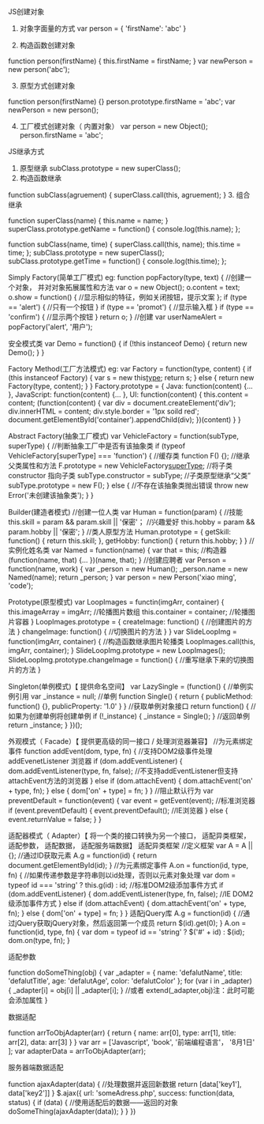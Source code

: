 JS创建对象
1. 对象字面量的方式
var person = { 'firstName': 'abc' }

2. 构造函数创建对象

function person(firstName) {
    this.firstName = firstName;
}
var newPerson = new person('abc');

3. 原型方式创建对象

function person(firstName) {}
person.prototype.firstName = 'abc';
var newPerson = new person();

4. 工厂模式创建对象（ 内置对象）
var person = new Object();
person.firstName = 'abc';

JS继承方式
1. 原型继承
subClass.prototype = new superClass();
2. 构造函数继承

function subClass(agruement) {
    superClass.call(this, agruement);
}
3. 组合继承

function superClass(name) {
    this.name = name;
}
superClass.prototype.getName = function() {
    console.log(this.name);
};

function subClass(name, time) {
    superClass.call(this, name);
    this.time = time;
};
subClass.prototype = new superClass();
subClass.prototype.getTime = function() {
    console.log(this.time);
};


Simply Factory(简单工厂模式)
eg: function popFactory(type, text) {
        //创建一个对象， 并对对象拓展属性和方法
        var o = new Object();
        o.content = text;
        o.show = function() {
            //显示相似的特征，例如关闭按钮，提示文案
        };
        if (type == 'alert') {
            //只有一个按钮
        }
        if (type == 'promot') {
            //显示输入框
        }
        if (type == 'confirm') {
            //显示两个按钮
        }
        return o;
    }
    //创建
var userNameAlert = popFactory('alert', '用户');

安全模式类
var Demo = function() {
    if (!this instanceof Demo) {
        return new Demo();
    }
}

Factory Method(工厂方法模式)
eg: var Factory = function(type, content) {
    if (this instanceof Factory) {
        var s = new this[type](content);
        return s;
    } else {
        return new Factory(type, content);
    }
}
Factory.prototype = {
    Java: function(content) {... },
    JavaScript: function(content) {... },
    UI: function(content) {
        this.content = content;
        (function(content) {
            var div = document.createElement('div');
            div.innerHTML = content;
            div.style.border = '1px soild red';
            document.getElementById('container').appendChild(div);
        })(content)
    }
}

Abstract Factory(抽象工厂模式)
var VehicleFactory = function(subType, superType) {
    //判断抽象工厂中是否有该抽象类
    if (typeof VehicleFactory[superType] === 'function') {
        //缓存类
        function F() {};
        //继承父类属性和方法
        F.prototype = new VehicleFactory[superType]();
        //将子类constructor 指向子类
        subType.constructor = subType;
        //子类原型继承“父类”
        subType.prototype = new F();
    } else {
        //不存在该抽象类抛出错误
        throw new Error('未创建该抽象类');
    }
}

Builder(建造者模式)
    //创建一位人类
var Human = function(param) {
        //技能
        this.skill = param && param.skill || '保密'；
            //兴趣爱好
        this.hobby = param && param.hobby || '保密';
    }
    //类人原型方法
Human.prototype = {
        getSkill: function() {
            return this.skill;
        },
        getHobby: function() {
            return this.hobby;
        }
    }
    //实例化姓名类
var Named = function(name) {
        var that = this;
        //构造器
        (function(name, that) {... })(name, that);
    }
    //创建应聘者
var Person = function(name, work) {
    var _person = new Human();
    _person.name = new Named(name);
    return _person;
}
var person = new Person('xiao ming', 'code');

Prototype(原型模式)
var LoopImages = functin(imgArr, container) {
    this.imageArray = imgArr; //轮播图片数组
    this.container = container; //轮播图片容器
}
LoopImages.prototype = {
    createImage: function() {
        //创建图片的方法
    }
    changeImage: function() {
        //切换图片的方法
    }
}
var SlideLoopImg = function(imgArr, container) {
    //构造函数继承图片轮播类
    LoopImages.call(this, imgArr, container);
}
SlideLoopImg.prototype = new LoopImages();
SlideLoopImg.prototype.changeImage = function() {
    //重写继承下来的切换图片的方法
}

Singleton(单例模式)【 提供命名空间】
var LazySingle = (function() {
    //单例实例引用
    var _instance = null;
    //单例
    function Single() {
        return {
            publicMethod: function() {},
            publicProperty: '1.0'
        }
    }
    //获取单例对象接口
    return function() {
        //如果为创建单例将创建单例
        if (!_instance) {
            _instance = Single();
        }
        //返回单例
        return _instance;
    }
})();

外观模式（ Facade）【 提供更高级的同一接口 / 处理浏览器兼容】
    //为元素绑定事件
function addEvent(dom, type, fn) {
    //支持DOM2级事件处理 addEvenetListener 浏览器
    if (dom.addEventListener) {
        dom.addEventListener(type, fn, false);
        //不支持addEventListener但支持attachEvent方法的浏览器
    } else if (dom.attachEvent) {
        dom.attachEvent('on' + type, fn);
    } else {
        dom['on' + type] = fn;
    }
}
//阻止默认行为
var preventDefault = function(event) {
    var event = getEvent(event);
    //标准浏览器
    if (event.preventDefault) {
        event.preventDefault();
        //IE浏览器
    } else {
        event.returnValue = false;
    }
}


适配器模式（ Adapter）【 将一个类的接口转换为另一个接口， 适配异类框架， 适配参数， 适配数据， 适配服务端数据】
适配异类框架
//定义框架
var A = A || {};
//通过ID获取元素
A.g = function(id) {
        return document.getElementById(id);
    }
    //为元素绑定事件
A.on = function(id, type, fn) {
    //如果传递参数是字符串则以id处理，否则以元素对象处理
    var dom = typeof id === 'string' ? this.g(id) : id;
    //标准DOM2级添加事件方式
    if (dom.addEventListener) {
        dom.addEventListener(type, fn, false);
        //IE DOM2级添加事件方式
    } else if (dom.attachEvent) {
        dom.attachEvent('on' + type, fn);
    } else {
        dom['on' + type] = fn;
    }
}
适配jQuery库
A.g = function(id) {
    //通过jQuery获取jQuery对象，然后返回第一个成员
    return $(id).get(0);
}
A.on = function(id, type, fn) {
    var dom = typeof id == 'string' ? $('#' + id) : $(id);
    dom.on(type, fn);
}


适配参数

function doSomeThing(obj) {
    var _adapter = {
        name: 'defalutName',
        title: 'defalutTitle',
        age: 'defalutAge',
        color: 'defalutColor'
    };
    for (var i in _adapter) {
        _adapter[i] = obj[i] || _adapter[i];
    }
    //或者 extend(_adapter,obj)注：此时可能会添加属性
}

数据适配

function arrToObjAdapter(arr) {
    return {
        name: arr[0],
        type: arr[1],
        title: arr[2],
        data: arr[3]
    }
}
var arr = ['Javascript', 'book', '前端编程语言'，
    '8月1日'
];
var adapterData = arrToObjAdapter(arr);

服务器端数据适配

function ajaxAdapter(data) {
    //处理数据并返回新数据
    return [data['key1'], data['key2']]
}
$.ajax({
    url: 'someAdress.php',
    success: function(data, status) {
        if (data) {
            //使用适配后的数据——返回的对象
            doSomeThing(ajaxAdapter(data));
        }
    }
})